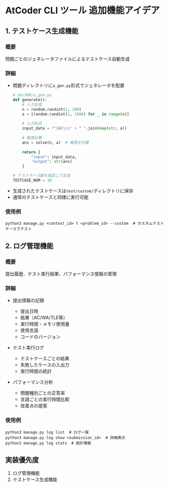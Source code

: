 # AtCoder CLI ツール 追加機能アイデア

## 1. テストケース生成機能

### 概要
問題ごとのジェネレータファイルによるテストケース自動生成

### 詳細
- 問題ディレクトリに`a_gen.py`形式でジェネレータを配置
  ```python
  # abc300/a_gen.py
  def generate():
      # 入力生成
      n = random.randint(1, 100)
      a = [random.randint(1, 1000) for _ in range(n)]
      
      # 入力形式
      input_data = f"{n}\\n" + " ".join(map(str, a))
      
      # 解答計算
      ans = solve(n, a)  # 解答を計算
      
      return {
          "input": input_data,
          "output": str(ans)
      }

  # テストケース数を指定して生成
  TESTCASE_NUM = 10
  ```
- 生成されたテストケースは`test/custom/`ディレクトリに保存
- 通常のテストケースと同様に実行可能

### 使用例
```
python3 manage.py <contest_id> t <problem_id> --custom  # カスタムテストケースでテスト
```

## 2. ログ管理機能

### 概要
提出履歴、テスト実行結果、パフォーマンス情報の管理

### 詳細
- 提出情報の記録
  - 提出日時
  - 結果（AC/WA/TLE等）
  - 実行時間・メモリ使用量
  - 使用言語
  - コードのバージョン

- テスト実行ログ
  - テストケースごとの結果
  - 失敗したケースの入出力
  - 実行時間の統計

- パフォーマンス分析
  - 問題種別ごとの正答率
  - 言語ごとの実行時間比較
  - 改善点の提案

### 使用例
```
python3 manage.py log list  # ログ一覧
python3 manage.py log show <submission_id>  # 詳細表示
python3 manage.py log stats  # 統計情報
```

## 実装優先度
1. ログ管理機能
2. テストケース生成機能 